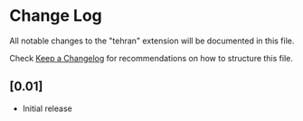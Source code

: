 # Change Log

All notable changes to the "tehran" extension will be documented in this file.

Check [Keep a Changelog](http://keepachangelog.com/) for recommendations on how to structure this file.

## [0.01]

- Initial release
